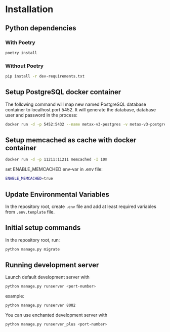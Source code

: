 # Installation

## Python dependencies

### With Poetry

```bash
poetry install
```

### Without Poetry 

```bash
pip install -r dev-requirements.txt
```

## Setup PostgreSQL docker container

The following command will map new named PostgreSQL database container to localhost port 5452. It will generate the database, database user and password in the process:

```bash
docker run -d -p 5452:5432 --name metax-v3-postgres -v metax-v3-postgres:/var/lib/postgresql/data -e POSTGRES_USER=<db_user> -e POSTGRES_PASSWORD=<password> -e POSTGRES_DB=metax_db --restart=always  postgres:12
```

## Setup memcached as cache with docker container

```bash
docker run -d -p 11211:11211 memcached -I 10m
```

set ENABLE_MEMCACHED env-var in .env file:

```bash
ENABLE_MEMCACHED=true
```

## Update Environmental Variables

In the repository root, create `.env` file and add at least required variables from `.env.template` file.

## Initial setup commands

In the repository root, run:

```bash
python manage.py migrate
```

## Running development server

Launch default development server with 

```bash
python manage.py runserver <port-number>
``` 

example:  
```bash
python manage.py runserver 8002
```

You can use enchanted development server with 

```bash
python manage.py runserver_plus <port-number>
```
